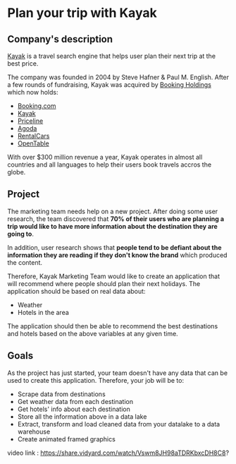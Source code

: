 # Plan your trip with Kayak 

## Company's description 

<a href="https://www.kayak.com" target="_blank">Kayak</a> is a travel search engine that helps user plan their next trip at the best price.

The company was founded in 2004 by Steve Hafner & Paul M. English. After a few rounds of fundraising, Kayak was acquired by <a href="https://www.bookingholdings.com/" target="_blank">Booking Holdings</a> which now holds: 

* <a href="https://booking.com/" target="_blank">Booking.com</a>
* <a href="https://kayak.com/" target="_blank">Kayak</a>
* <a href="https://www.priceline.com/" target="_blank">Priceline</a>
* <a href="https://www.agoda.com/" target="_blank">Agoda</a>
* <a href="https://Rentalcars.com/" target="_blank">RentalCars</a>
* <a href="https://www.opentable.com/" target="_blank">OpenTable</a>

With over \$300 million revenue a year, Kayak operates in almost all countries and all languages to help their users book travels accros the globe. 

## Project

The marketing team needs help on a new project. After doing some user research, the team discovered that **70% of their users who are planning a trip would like to have more information about the destination they are going to**. 

In addition, user research shows that **people tend to be defiant about the information they are reading if they don't know the brand** which produced the content. 

Therefore, Kayak Marketing Team would like to create an application that will recommend where people should plan their next holidays. The application should be based on real data about:

* Weather 
* Hotels in the area 

The application should then be able to recommend the best destinations and hotels based on the above variables at any given time. 

## Goals

As the project has just started, your team doesn't have any data that can be used to create this application. Therefore, your job will be to: 

* Scrape data from destinations 
* Get weather data from each destination 
* Get hotels' info about each destination
* Store all the information above in a data lake
* Extract, transform and load cleaned data from your datalake to a data warehouse
* Create animated framed graphics


video link : https://share.vidyard.com/watch/Vswm8JH98aTDRKbxcDH8C8?